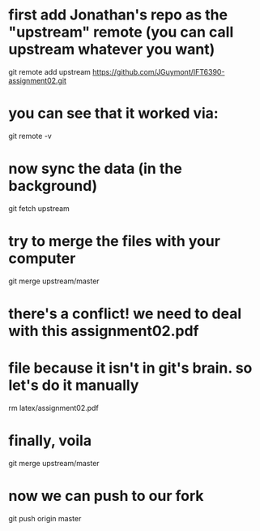 
# first add Jonathan's repo as the "upstream" remote (you can call upstream whatever you want)
git remote add upstream https://github.com/JGuymont/IFT6390-assignment02.git

# you can see that it worked via:
git remote -v

# now sync the data (in the background)
git fetch upstream

# try to merge the files with your computer
git merge upstream/master

# there's a conflict! we need to deal with this assignment02.pdf 
# file because it isn't in git's brain. so let's do it manually
rm latex/assignment02.pdf 

# finally, voila
git merge upstream/master

# now we can push to our fork
git push origin master

